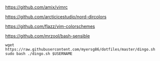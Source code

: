https://github.com/amix/vimrc

https://github.com/arcticicestudio/nord-dircolors

https://github.com/flazz/vim-colorschemes

https://github.com/mrzool/bash-sensible

```
wget https://raw.githubusercontent.com/myersg86/dotfiles/master/dingo.sh
sudo bash ./dingo.sh $USERNAME
```
